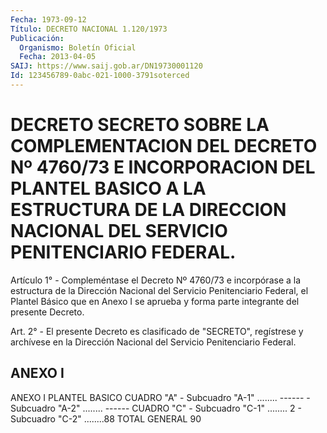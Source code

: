 ```yaml
---
Fecha: 1973-09-12
Título: DECRETO NACIONAL 1.120/1973
Publicación:
  Organismo: Boletín Oficial
  Fecha: 2013-04-05
SAIJ: https://www.saij.gob.ar/DN19730001120
Id: 123456789-0abc-021-1000-3791soterced
---
```

# DECRETO SECRETO SOBRE LA COMPLEMENTACION DEL DECRETO Nº 4760/73 E INCORPORACION DEL PLANTEL BASICO A LA ESTRUCTURA DE LA DIRECCION NACIONAL DEL SERVICIO PENITENCIARIO FEDERAL.

<a id="1"></a>
Artículo 1° - Compleméntase el Decreto Nº 4760/73 e incorpórase a la estructura de la Dirección Nacional del Servicio Penitenciario Federal, el Plantel Básico que en Anexo I se aprueba y forma parte integrante del presente Decreto.

<a id="2"></a>
Art. 2° - El presente Decreto es clasificado de "SECRETO", regístrese y archívese en la Dirección Nacional del Servicio Penitenciario Federal.

## ANEXO I

ANEXO I  PLANTEL BASICO  CUADRO "A" - Subcuadro "A-1" ........ ------ - Subcuadro "A-2" ........ ------ CUADRO "C" - Subcuadro "C-1" ........ 2 - Subcuadro "C-2" ........88 TOTAL GENERAL 	       90